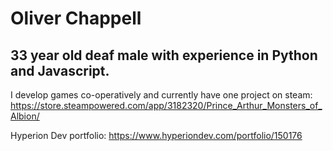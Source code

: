 # Oliver Chappell

## 33 year old deaf male with experience in Python and Javascript.

I develop games co-operatively and currently have one project on steam:
https://store.steampowered.com/app/3182320/Prince_Arthur_Monsters_of_Albion/

Hyperion Dev portfolio: https://www.hyperiondev.com/portfolio/150176
